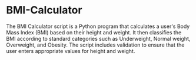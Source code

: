 # BMI-Calculator
The BMI Calculator script is a Python program that calculates a user's Body Mass Index (BMI) based on their height and weight. It then classifies the BMI according to standard categories such as Underweight, Normal weight, Overweight, and Obesity. The script includes validation to ensure that the user enters appropriate values for height and weight.
